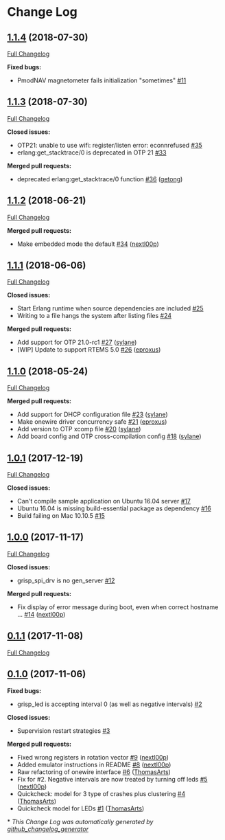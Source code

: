 # Change Log

## [1.1.4](https://github.com/grisp/grisp/tree/1.1.4) (2018-07-30)
[Full Changelog](https://github.com/grisp/grisp/compare/1.1.3...1.1.4)

**Fixed bugs:**

- PmodNAV magnetometer fails initialization "sometimes" [\#11](https://github.com/grisp/grisp/issues/11)

## [1.1.3](https://github.com/grisp/grisp/tree/1.1.3) (2018-07-30)
[Full Changelog](https://github.com/grisp/grisp/compare/1.1.2...1.1.3)

**Closed issues:**

- OTP21: unable to use wifi: register/listen error: econnrefused [\#35](https://github.com/grisp/grisp/issues/35)
- erlang:get\_stacktrace/0 is deprecated in OTP 21 [\#33](https://github.com/grisp/grisp/issues/33)

**Merged pull requests:**

- deprecated erlang:get\_stacktrace/0 function [\#36](https://github.com/grisp/grisp/pull/36) ([getong](https://github.com/getong))

## [1.1.2](https://github.com/grisp/grisp/tree/1.1.2) (2018-06-21)
[Full Changelog](https://github.com/grisp/grisp/compare/1.1.1...1.1.2)

**Merged pull requests:**

- Make embedded mode the default [\#34](https://github.com/grisp/grisp/pull/34) ([nextl00p](https://github.com/nextl00p))

## [1.1.1](https://github.com/grisp/grisp/tree/1.1.1) (2018-06-06)
[Full Changelog](https://github.com/grisp/grisp/compare/1.1.0...1.1.1)

**Closed issues:**

- Start Erlang runtime when source dependencies are included [\#25](https://github.com/grisp/grisp/issues/25)
- Writing to a file hangs the system after listing files [\#24](https://github.com/grisp/grisp/issues/24)

**Merged pull requests:**

- Add support for OTP 21.0-rc1 [\#27](https://github.com/grisp/grisp/pull/27) ([sylane](https://github.com/sylane))
- \[WIP\] Update to support RTEMS 5.0 [\#26](https://github.com/grisp/grisp/pull/26) ([eproxus](https://github.com/eproxus))

## [1.1.0](https://github.com/grisp/grisp/tree/1.1.0) (2018-05-24)
[Full Changelog](https://github.com/grisp/grisp/compare/1.0.1...1.1.0)

**Merged pull requests:**

- Add support for DHCP configuration file [\#23](https://github.com/grisp/grisp/pull/23) ([sylane](https://github.com/sylane))
- Make onewire driver concurrency safe [\#21](https://github.com/grisp/grisp/pull/21) ([eproxus](https://github.com/eproxus))
- Add version to OTP xcomp file [\#20](https://github.com/grisp/grisp/pull/20) ([sylane](https://github.com/sylane))
- Add board config and OTP cross-compilation config [\#18](https://github.com/grisp/grisp/pull/18) ([sylane](https://github.com/sylane))

## [1.0.1](https://github.com/grisp/grisp/tree/1.0.1) (2017-12-19)
[Full Changelog](https://github.com/grisp/grisp/compare/1.0.0...1.0.1)

**Closed issues:**

- Can't compile sample application on Ubuntu 16.04 server [\#17](https://github.com/grisp/grisp/issues/17)
- Ubuntu 16.04 is missing build-essential package as dependency [\#16](https://github.com/grisp/grisp/issues/16)
- Build failing on Mac 10.10.5 [\#15](https://github.com/grisp/grisp/issues/15)

## [1.0.0](https://github.com/grisp/grisp/tree/1.0.0) (2017-11-17)
[Full Changelog](https://github.com/grisp/grisp/compare/0.1.1...1.0.0)

**Closed issues:**

- grisp\_spi\_drv is no gen\_server [\#12](https://github.com/grisp/grisp/issues/12)

**Merged pull requests:**

- Fix display of error message during boot, even when correct hostname … [\#14](https://github.com/grisp/grisp/pull/14) ([nextl00p](https://github.com/nextl00p))

## [0.1.1](https://github.com/grisp/grisp/tree/0.1.1) (2017-11-08)
[Full Changelog](https://github.com/grisp/grisp/compare/0.1.0...0.1.1)

## [0.1.0](https://github.com/grisp/grisp/tree/0.1.0) (2017-11-06)
**Fixed bugs:**

- grisp\_led is accepting interval 0 \(as well as negative intervals\) [\#2](https://github.com/grisp/grisp/issues/2)

**Closed issues:**

- Supervision restart strategies [\#3](https://github.com/grisp/grisp/issues/3)

**Merged pull requests:**

- Fixed wrong registers in rotation vector [\#9](https://github.com/grisp/grisp/pull/9) ([nextl00p](https://github.com/nextl00p))
- Added emulator instructions in README [\#8](https://github.com/grisp/grisp/pull/8) ([nextl00p](https://github.com/nextl00p))
- Raw refactoring of onewire interface [\#6](https://github.com/grisp/grisp/pull/6) ([ThomasArts](https://github.com/ThomasArts))
- Fix for \#2. Negative intervals are now treated by turning off leds [\#5](https://github.com/grisp/grisp/pull/5) ([nextl00p](https://github.com/nextl00p))
- Quickcheck: model for 3 type of crashes plus clustering [\#4](https://github.com/grisp/grisp/pull/4) ([ThomasArts](https://github.com/ThomasArts))
- Quickcheck model for LEDs [\#1](https://github.com/grisp/grisp/pull/1) ([ThomasArts](https://github.com/ThomasArts))



\* *This Change Log was automatically generated by [github_changelog_generator](https://github.com/skywinder/Github-Changelog-Generator)*
